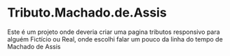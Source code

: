 # Tributo.Machado.de.Assis
Este é um projeto onde deveria criar uma pagina tributos responsivo para alguém Fictício ou Real, onde escolhi falar um pouco da linha do tempo de Machado de Assis
